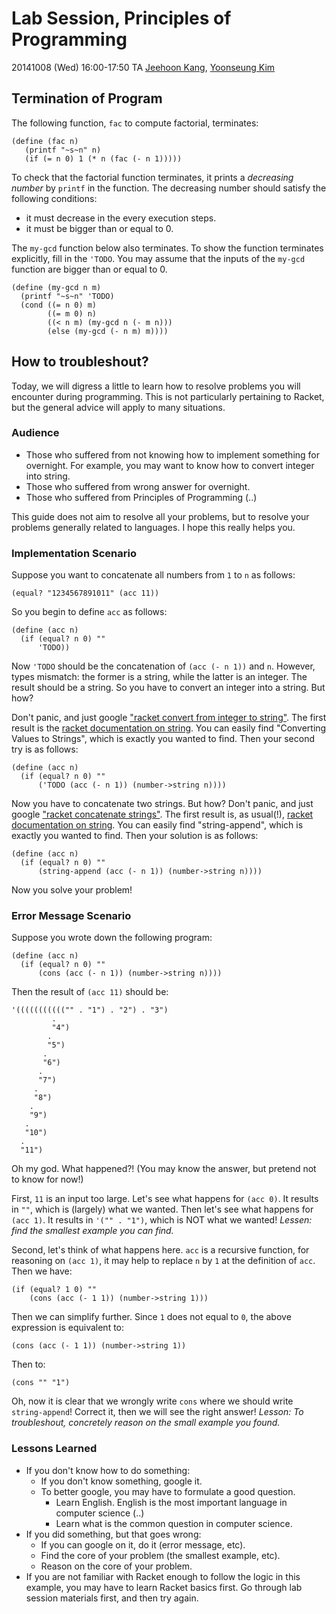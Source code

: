 # Lab Session, Principles of Programming #

20141008 (Wed) 16:00-17:50
TA [Jeehoon Kang](http://sf.snu.ac.kr/jeehoon.kang), [Yoonseung Kim](http://ropas.snu.ac.kr/~yskim)

## Termination of Program ##

The following function, `fac` to compute factorial, terminates:
```racket
(define (fac n) 
   (printf "~s~n" n)
   (if (= n 0) 1 (* n (fac (- n 1)))))
```

To check that the factorial function terminates, it prints a
*decreasing number* by ```printf``` in the function.  The decreasing
number should satisfy the following conditions:

- it must decrease in the every execution steps.
- it must be bigger than or equal to 0.

The `my-gcd` function below also terminates.  To show the function
terminates explicitly, fill in the `'TODO`.  You may assume that the
inputs of the `my-gcd` function are bigger than or equal to 0.

```racket
(define (my-gcd n m)
  (printf "~s~n" 'TODO)
  (cond ((= n 0) m)
        ((= m 0) n)
        ((< n m) (my-gcd n (- m n)))
        (else (my-gcd (- n m) m))))
```

## How to troubleshout? ##

Today, we will digress a little to learn how to resolve problems you
will encounter during programming. This is not particularly pertaining
to Racket, but the general advice will apply to many situations.

### Audience ###
- Those who suffered from not knowing how to implement something for
  overnight. For example, you may want to know how to convert integer
  into string.
- Those who suffered from wrong answer for overnight.
- Those who suffered from Principles of Programming (..)

This guide does not aim to resolve all your problems, but to resolve
your problems generally related to languages. I hope this really helps
you.

### Implementation Scenario ###
Suppose you want to concatenate all numbers from `1` to `n` as follows:
```racket
(equal? "1234567891011" (acc 11))
```

So you begin to define `acc` as follows:
```racket
(define (acc n)
  (if (equal? n 0) ""
      'TODO))
```

Now `'TODO` should be the concatenation of `(acc (- n 1))` and
`n`. However, types mismatch: the former is a string, while the latter
is an integer. The result should be a string. So you have to convert
an integer into a string. But how?

Don't panic, and just google
["racket convert from integer to string"](https://www.google.com/?q=racket%20convert%20from%20integer%20to%20string). The
first result is the
[racket documentation on string](http://docs.racket-lang.org/reference/strings.html). You
can easily find "Converting Values to Strings", which is exactly you
wanted to find. Then your second try is as follows:
```racket
(define (acc n)
  (if (equal? n 0) ""
      ('TODO (acc (- n 1)) (number->string n))))
```

Now you have to concatenate two strings. But how? Don't panic, and
just google
["racket concatenate strings"](https://www.google.co.kr/search?q=racket+concatenate+strings). The
first result is, as usual(!),
[racket documentation on string](http://docs.racket-lang.org/reference/strings.html). You
can easily find "string-append", which is exactly you wanted to
find. Then your solution is as follows:
```racket
(define (acc n)
  (if (equal? n 0) ""
      (string-append (acc (- n 1)) (number->string n))))
```

Now you solve your problem!

### Error Message Scenario ###
Suppose you wrote down the following program:
```racket
(define (acc n)
  (if (equal? n 0) ""
      (cons (acc (- n 1)) (number->string n))))
```

Then the result of `(acc 11)` should be:
```racket
'((((((((((("" . "1") . "2") . "3")
         .
         "4")
        .
        "5")
       .
       "6")
      .
      "7")
     .
     "8")
    .
    "9")
   .
   "10")
  .
  "11")
```
Oh my god. What happened?! (You may know the answer, but pretend not
to know for now!)

First, `11` is an input too large. Let's see what happens for `(acc
0)`. It results in `""`, which is (largely) what we wanted. Then let's
see what happens for `(acc 1)`. It results in `'("" . "1")`, which is
NOT what we wanted! *Lessen: find the smallest example you can find.*

Second, let's think of what happens here. `acc` is a recursive
function, for reasoning on `(acc 1)`, it may help to replace `n` by
`1` at the definition of `acc`. Then we have:
```racket
(if (equal? 1 0) ""
    (cons (acc (- 1 1)) (number->string 1)))
```
Then we can simplify further. Since `1` does not equal to `0`, the
above expression is equivalent to:
```racket
(cons (acc (- 1 1)) (number->string 1))
```
Then to:
```racket
(cons "" "1")
```
Oh, now it is clear that we wrongly write `cons` where we should write
`string-append`! Correct it, then we will see the right answer!
*Lesson: To troubleshout, concretely reason on the small example you
found.*

### Lessons Learned ###
- If you don't know how to do something:
    + If you don't know something, google it.
    + To better google, you may have to formulate a good question.
        * Learn English. English is the most important language in computer science (..)
        * Learn what is the common question in computer science.
- If you did something, but that goes wrong:
    + If you can google on it, do it (error message, etc).
    + Find the core of your problem (the smallest example, etc).
    + Reason on the core of your problem.
- If you are not familiar with Racket enough to follow the logic in
  this example, you may have to learn Racket basics first. Go through
  lab session materials first, and then try again.
